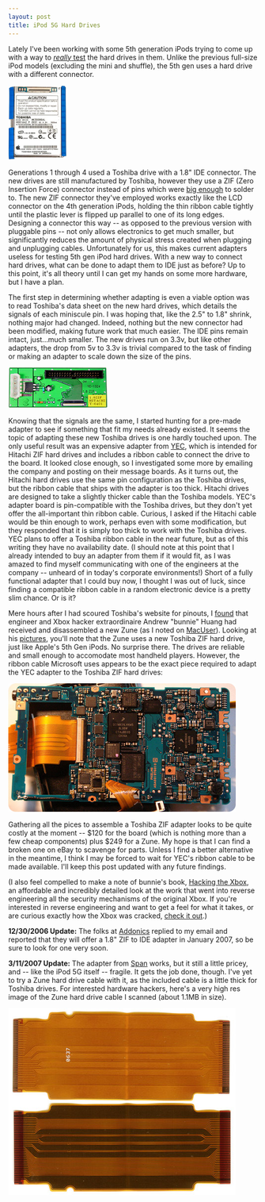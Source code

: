 ```yaml
---
layout: post
title: iPod 5G Hard Drives
---
```

Lately I've been working with some 5th generation iPods trying to come up with a way to [_really_ test](/2006/04/05/really-testing-ipod-hard-drives/) the hard drives in them. Unlike the previous full-size iPod models (excluding the mini and shuffle), the 5th gen uses a hard drive with a different connector.

![iPod 5G Hard Drive](/assets/ipod_5g_hd.jpg)

Generations 1 through 4 used a Toshiba drive with a 1.8" IDE connector. The new drives are still manufactured by Toshiba, however they use a ZIF (Zero Insertion Force) connector instead of pins which were [big enough](/2005/03/13/ipod-super/) to solder to. The new ZIF connector they've employed works exactly like the LCD connector on the 4th generation iPods, holding the thin ribbon cable tightly until the plastic lever is flipped up parallel to one of its long edges. Designing a connector this way -- as opposed to the previous version with pluggable pins -- not only allows electronics to get much smaller, but significantly reduces the amount of physical stress created when plugging and unplugging cables. Unfortunately for us, this makes current adapters useless for testing 5th gen iPod hard drives. With a new way to connect hard drives, what can be done to adapt them to IDE just as before? Up to this point, it's all theory until I can get my hands on some more hardware, but I have a plan.

The first step in determining whether adapting is even a viable option was to read Toshiba's data sheet on the new hard drives, which details the signals of each miniscule pin. I was hoping that, like the 2.5" to 1.8" shrink, nothing major had changed. Indeed, nothing but the new connector had been modified, making future work that much easier. The IDE pins remain intact, just...much smaller. The new drives run on 3.3v, but like other adapters, the drop from 5v to 3.3v is trivial compared to the task of finding or making an adapter to scale down the size of the pins.

![Hitachi Adapter](/assets/hitachi_adapter.jpg)

Knowing that the signals are the same, I started hunting for a pre-made adapter to see if something that fit my needs already existed. It seems the topic of adapting these new Toshiba drives is one hardly touched upon. The only useful result was an expensive adapter from [YEC](http://www.yec-usa.com/products/accessories.htm), which is intended for Hitachi ZIF hard drives and includes a ribbon cable to connect the drive to the board. It looked close enough, so I investigated some more by emailing the company and posting on their message boards. As it turns out, the Hitachi hard drives use the same pin configuration as the Toshiba drives, but the ribbon cable that ships with the adapter is too thick. Hitachi drives are designed to take a slightly thicker cable than the Toshiba models. YEC's adapter board is pin-compatible with the Toshiba drives, but they don't yet offer the all-important thin ribbon cable. Curious, I asked if the Hitachi cable would be thin enough to work, perhaps even with some modification, but they responded that it is simply too thick to work with the Toshiba drives. YEC plans to offer a Toshiba ribbon cable in the near future, but as of this writing they have no availability date. (I should note at this point that I already intended to buy an adapter from them if it would fit, as I was amazed to find myself communicating with one of the engineers at the company -- unheard of in today's corporate environments!) Short of a fully functional adapter that I could buy now, I thought I was out of luck, since finding a compatible ribbon cable in a random electronic device is a pretty slim chance. Or is it?

Mere hours after I had scoured Toshiba's website for pinouts, I [found](http://www.hackaday.com/2006/11/14/zune-gutted/) that engineer and Xbox hacker extraordinaire Andrew "bunnie" Huang had received and disassembled a new Zune (as I noted on [MacUser](http://www.macuser.com/ipod/zune_guts_vs_ipod_guts.php)). Looking at his [pictures](http://www.bunniestudios.com/wordpress/?p=131), you'll note that the Zune uses a new Toshiba ZIF hard drive, just like Apple's 5th Gen iPods. No surprise there. The drives are reliable and small enough to accomodate most handheld players. However, the ribbon cable Microsoft uses appears to be the exact piece required to adapt the YEC adapter to the Toshiba ZIF hard drives:

![Zune Logic board](/assets/zune_board.jpg)

Gathering all the pices to assemble a Toshiba ZIF adapter looks to be quite costly at the moment -- $120 for the board (which is nothing more than a few cheap components) plus $249 for a Zune. My hope is that I can find a broken one on eBay to scavenge for parts. Unless I find a better alternative in the meantime, I think I may be forced to wait for YEC's ribbon cable to be made available. I'll keep this post updated with any future findings.

(I also feel compelled to make a note of bunnie's book, [Hacking the Xbox](http://www.hackingthexbox.com/), an affordable and incredibly detailed look at the work that went into reverse engineering all the security mechanisms of the original Xbox. If you're interested in reverse engineering and want to get a feel for what it takes, or are curious exactly how the Xbox was cracked, [check it out](http://www.amazon.com/Hacking-Xbox-Introduction-Reverse-Engineering/dp/1593270291/).)

**12/30/2006 Update:** The folks at [Addonics](http://www.addonics.com/products/io/) replied to my email and reported that they will offer a 1.8" ZIF to IDE adapter in January 2007, so be sure to look for one very soon.

**3/11/2007 Update:** The adapter from [Span](http://www.span.com/catalog/product_info.php?products_id=8932&c=102&t=side_right1) works, but it still a little pricey, and -- like the iPod 5G itself -- fragile. It gets the job done, though. I've yet to try a Zune hard drive cable with it, as the included cable is a little thick for Toshiba drives. For interested hardware hackers, here's a very high res image of the Zune hard drive cable I scanned (about 1.1MB in size).

[![Zune Hard Drive cable](/assets/zune_cable_small.jpg)](/assets/zune_cable.jpg)
